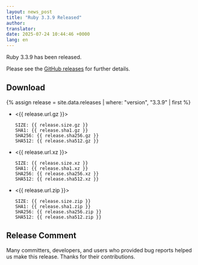 ```yaml
---
layout: news_post
title: "Ruby 3.3.9 Released"
author:
translator:
date: 2025-07-24 10:44:46 +0000
lang: en
---
```


Ruby 3.3.9 has been released.

Please see the [GitHub releases](https://github.com/ruby/ruby/releases/tag/v3_3_9) for further details.

## Download

{% assign release = site.data.releases | where: "version", "3.3.9" | first %}

* <{{ release.url.gz }}>

      SIZE: {{ release.size.gz }}
      SHA1: {{ release.sha1.gz }}
      SHA256: {{ release.sha256.gz }}
      SHA512: {{ release.sha512.gz }}

* <{{ release.url.xz }}>

      SIZE: {{ release.size.xz }}
      SHA1: {{ release.sha1.xz }}
      SHA256: {{ release.sha256.xz }}
      SHA512: {{ release.sha512.xz }}

* <{{ release.url.zip }}>

      SIZE: {{ release.size.zip }}
      SHA1: {{ release.sha1.zip }}
      SHA256: {{ release.sha256.zip }}
      SHA512: {{ release.sha512.zip }}

## Release Comment

Many committers, developers, and users who provided bug reports helped us make this release.
Thanks for their contributions.
